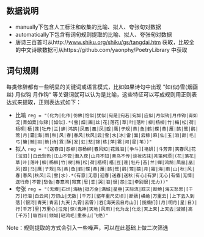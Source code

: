 ## 数据说明
* manually下包含人工标注和收集的比喻、拟人、夸张句对数据
* automatically下包含有词句规则提取的比喻、拟人、夸张句对数据
* 唐诗三百首可从http://www.shiku.org/shiku/gs/tangdai.htm 获取，比较全的中文诗歌数据可从https://github.com/yaonphy/PoetryLibrary 中获取
## 词句规则
每类修辞都有一些明显的关键词或语言模式，比如如果诗句中出现 ”如(似)雪(烟画丝) 月似钩 月作钩“ 等关键词就可以认为是比喻，这些特征可以写成规则用正则表达式来提取，正则表达式如下：
*  比喻
`
reg = "(化为|化作|仿佛|恰似|犹似|宛是|宛若|宛如|应似|月似钩|月作钩|青如淀|青如粟|似锦|[如似].*(雪|烟|画|丝|花|落花|草|叶|落叶|柳|杨柳|竹|梅|松|荷|梧桐|梧|莲|牡丹|兰|蝉|鸿鹄|凤凰|凰|凤|殴|鹰|子规|燕|鱼|鹤|蝶|燕|雁|鹊|鹭|鹃|莺|月|霜|海|雨|秋|风|春|春风|秋风|云|雪|水|冰|雷|面|云稼|麻|仙|玉|泪|颜|毛|弓|簪|鲸|羽|箭|诗|霓|酥|发|虹|愁|锦|练|萍|雹|河|星|苇))"
`
* 拟人
`
reg = "(送春归|怨柳|怨杨柳|春风知|花溅泪|[争斗][艳妍]|斗芳菲|笑春风|花[泣泪]|白云愁色|江山不管|潜入夜|山月不知|青鸟不传|淡妆浓抹|羌笛何须|(花|落花|草|叶|落叶|柳|杨柳|竹|树|梅|松|荷|梧桐|梧|豆|莲|牡丹|苔|兰|蝉|鸿鹄|凤凰|凰|凤|殴|马|鹰|子规|鸟|燕|鱼|鹤|蝶|燕|雁|鹊|鹭|鹃|莺|猿|月|霜|海|雨|山|秋|风|春|春风|秋风|云|雪|水).*(有意|无意|迎春|送春|送秋|有心|有梦|无心|有情|无情|送行舟|不管|愁色|春意闹|寂寞|思|恋|哭|泪|恨|怨|泣|牵别恨|无力))"
`
* 夸张
`
reg = "(无垠|石烂|海枯|抵万金|满城|星垂|天际流|踪灭|断绝|海天愁思|[千万]行泪|白云间|万仞山|无数|[千万][壑年重尺丈顷]|断肠|横绝|万重云|[上下去入到落](银河|青天|青云|九天|九霄|云霄)|吞[海天云日月山]|[揽摘扪](月|明月|星|日)|行[千万]里|万里心|泣鬼|惊(鬼神|天地|风雨)|化为龙|化龙|天上来|上天去|波撼|高[千万]|吸百川|倾城|轻鸿毛|重泰山|飞绝)"
`

Note：规则提取的方式会引入一些噪声，可以在此基础上做二次筛选
